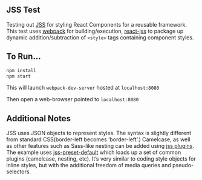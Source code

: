 ## JSS Test

Testing out [JSS](https://github.com/cssinjs/jss) for styling React Components for a reusable framework.
This test uses [webpack](http://webpack.github.io/) for building/execution,
[react-jss](https://github.com/cssinjs/react-jss) to package up dynamic addition/subtraction of `<style>` tags containing component styles.

## To Run...

```sh
npm install
npm start
```
This will launch `webpack-dev-server` hosted at `localhost:8080`

Then open a web-browser pointed to `localhost:8080`

## Additional Notes
JSS uses JSON objects to represent styles. The syntax is slightly different from standard CSS(border-left becomes ‘border-left’.) Camelcase, as well as other features such as Sass-like nesting can be added using [jss plugins](https://github.com/cssinjs?query=jss-). The example uses [jss-preset-default](https://github.com/cssinjs/jss-preset-default) which loads up a set of common plugins (camelcase, nesting, etc). It’s very similar to coding style objects for inline styles, but with the additional freedom of media queries and pseudo-selectors.
